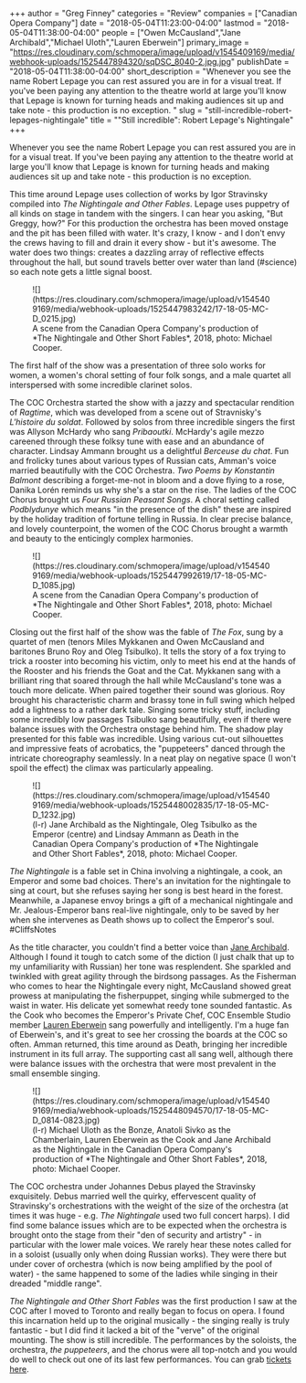 +++
author = "Greg Finney"
categories = "Review"
companies = ["Canadian Opera Company"]
date = "2018-05-04T11:23:00-04:00"
lastmod = "2018-05-04T11:38:00-04:00"
people = ["Owen McCausland","Jane Archibald","Michael Uloth","Lauren Eberwein"]
primary_image = "https://res.cloudinary.com/schmopera/image/upload/v1545409169/media/webhook-uploads/1525447894320/sqDSC_8040-2.jpg.jpg"
publishDate = "2018-05-04T11:38:00-04:00"
short_description = "Whenever you see the name Robert Lepage you can rest assured you are in for a visual treat. If you&#039;ve been paying any attention to the theatre world at large you&#039;ll know that Lepage is known for turning heads and making audiences sit up and take note - this production is no exception. "
slug = "still-incredible-robert-lepages-nightingale"
title = "&quot;Still incredible&quot;: Robert Lepage&#039;s Nightingale"
+++

Whenever you see the name Robert Lepage you can rest assured you are in for a visual treat. If you've been paying any attention to the theatre world at large you'll know that Lepage is known for turning heads and making audiences sit up and take note - this production is no exception. 

This time around Lepage uses collection of works by Igor Stravinsky compiled into *The Nightingale and Other Fables*. Lepage uses puppetry of all kinds on stage in tandem with the singers. I can hear you asking, "But Greggy, how?" For this production the orchestra has been moved onstage and the pit has been filled with water.  It's crazy, I know - and I don't envy the crews having to fill and drain it every show - but it's awesome. The water does two things: creates a dazzling array of reflective effects throughout the hall, but sound travels better over water than land (#science) so each note gets a little signal boost.

<figure data-type="image">
![](https://res.cloudinary.com/schmopera/image/upload/v1545409169/media/webhook-uploads/1525447983242/17-18-05-MC-D_0215.jpg)
<figcaption>A scene from the Canadian Opera Company's production of *The Nightingale and Other Short Fables*, 2018, photo: Michael Cooper.</figcaption>
</figure>

The first half of the show was a presentation of three solo works for women, a women's choral setting of four folk songs, and a male quartet all interspersed with some incredible clarinet solos. 

The COC Orchestra started the show with a jazzy and spectacular rendition of *Ragtime*, which was developed from a scene out of Stravnisky's *L'histoire du soldat*. Followed by solos from three incredible singers the first was Allyson McHardy who sang *Pribaoutki*. McHardy's agile mezzo careened through these folksy tune with ease and an abundance of character. Lindsay Ammann brought us a delightful *Berceuse du chat*. Fun and frolicky tunes about various types of Russian cats, Amman's voice married beautifully with the COC Orchestra. *Two Poems by Konstantin Balmont* describing a forget-me-not in bloom and a dove flying to a rose, Danika Lorén reminds us why she's a star on the rise. The ladies of the COC Chorus brought us *Four Russian Peasant Songs*. A choral setting called *Podblydunye* which means "in the presence of the dish" these are inspired by the holiday tradition of fortune telling in Russia. In clear precise balance, and lovely counterpoint, the women of the COC Chorus brought a warmth and beauty to the enticingly complex harmonies.

<figure data-type="image">
![](https://res.cloudinary.com/schmopera/image/upload/v1545409169/media/webhook-uploads/1525447992619/17-18-05-MC-D_1085.jpg)
<figcaption>A scene from the Canadian Opera Company's production of *The Nightingale and Other Short Fables*, 2018, photo: Michael Cooper.</figcaption>
</figure>

Closing out the first half of the show was the fable of *The Fox*, sung by a quartet of men (tenors Miles Mykkanen and Owen McCausland and baritones Bruno Roy and Oleg Tsibulko). It tells the story of a fox trying to trick a rooster into becoming his victim, only to meet his end at the hands of the Rooster and his friends the Goat and the Cat. Mykkanen sang with a brilliant ring that soared through the hall while McCausland's tone was a touch more delicate. When paired together their sound was glorious. Roy brought his characteristic charm and brassy tone in full swing which helped add a lightness to a rather dark tale. Singing some tricky stuff, including some incredibly low passages Tsibulko sang beautifully, even if there were balance issues with the Orchestra onstage behind him. The shadow play presented for this fable was incredible. Using various cut-out silhouettes and impressive feats of acrobatics, the "puppeteers" danced through the intricate choreography seamlessly. In a neat play on negative space (I won't spoil the effect) the climax was particularly appealing. 

<figure data-type="image">
![](https://res.cloudinary.com/schmopera/image/upload/v1545409169/media/webhook-uploads/1525448002835/17-18-05-MC-D_1232.jpg)
<figcaption>(l-r) Jane Archibald as the Nightingale, Oleg Tsibulko as the Emperor (centre) and Lindsay Ammann as Death in the Canadian Opera Company's production of *The Nightingale and Other Short Fables*, 2018, photo: Michael Cooper.</figcaption>
</figure>

*The Nightingale* is a fable set in China involving a nightingale, a cook, an Emperor and some bad choices. There's an invitation for the nightingale to sing at court, but she refuses saying her song is best heard in the forest. Meanwhile, a Japanese envoy brings a gift of a mechanical nightingale and Mr. Jealous-Emperor bans real-live nightingale, only to be saved by her when she intervenes as Death shows up to collect the Emperor's soul. #CliffsNotes

As the title character, you couldn't find a better voice than [Jane Archibald](/scene/people/jane-archibald/). Although I found it tough to catch some of the diction (I just chalk that up to my unfamiliarity with Russian) her tone was resplendent. She sparkled and twinkled with great agility through the birdsong passages. As the Fisherman who comes to hear the Nightingale every night, McCausland showed great prowess at manipulating the fisherpuppet, singing while submerged to the waist in water. His delicate yet somewhat reedy tone sounded fantastic. As the Cook who becomes the Emperor's Private Chef, COC Ensemble Studio member [Lauren Eberwein](/scene/people/lauren-eberwein/) sang powerfully and intelligently. I'm a huge fan of Eberwein's, and it's great to see her crossing the boards at the COC so often. Amman returned, this time around as Death, bringing her incredible instrument in its full array. The supporting cast all sang well, although there were balance issues with the orchestra that were most prevalent in the small ensemble singing. 

<figure data-type="image">
![](https://res.cloudinary.com/schmopera/image/upload/v1545409169/media/webhook-uploads/1525448094570/17-18-05-MC-D_0814-0823.jpg)
<figcaption>(l-r) Michael Uloth as the Bonze, Anatoli Sivko as the Chamberlain, Lauren Eberwein as the Cook and Jane Archibald as the Nightingale in the Canadian Opera Company's production of *The Nightingale and Other Short Fables*, 2018, photo: Michael Cooper.</figcaption>
</figure>

The COC orchestra under Johannes Debus played the Stravinsky exquisitely. Debus married well the quirky, effervescent quality of Stravinsky's orchestrations with the weight of the size of the orchestra (at times it was huge - e.g. *The Nightingale* used two full concert harps). I did find some balance issues which are to be expected when the orchestra is brought onto the stage from their "den of security and artistry" - in particular with the lower male voices. We rarely hear these notes called for in a soloist (usually only when doing Russian works). They were there but under cover of orchestra (which is now being amplified by the pool of water) - the same happened to some of the ladies while singing in their dreaded "middle range".

*The Nightingale and Other Short Fables* was the first production I saw at the COC after I moved to Toronto and really began to focus on opera. I found this incarnation held up to the original musically - the singing really is truly fantastic - but I did find it lacked a bit of the "verve" of the original mounting. The show is still incredible. The performances by the soloists, the orchestra, *the puppeteers*, and the chorus were all top-notch and you would do well to check out one of its last few performances. You can grab [tickets here](https://www.coc.ca/productions/13109).
